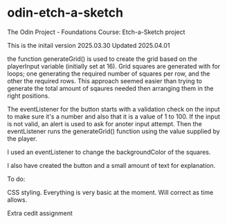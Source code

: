 # odin-etch-a-sketch
The Odin Project - Foundations Course: Etch-a-Sketch project


This is the initail version 2025.03.30
Updated 2025.04.01


the function generateGrid() is used to create the grid based on the playerInput variable (initially set at 16). 
Grid squares are generated with for loops; one generating the required number of squares per row, and the other the required rows. 
This approach seemed easier than trying to generate the total amount of sqaures needed then arranging them in the right positions. 

The eventListener for the button starts with a validation check on the input to make sure it's a number and also that it is a value of 1 to 100. If the input is not valid, an alert is used to ask for anoter input attempt.
Then the eventListener runs the generateGrid() function using the value supplied by the player.

I used an eventListener to change the backgroundColor of the squares.

I also have created the button and a small amount of text for explanation.



To do:

CSS styling. Everything is very basic at the moment. Will correct as time allows.

Extra cedit assignment

